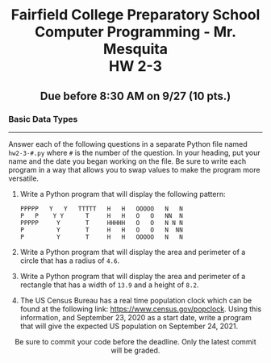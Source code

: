 <h1 align="center">
    Fairfield College Preparatory School<br>
    Computer Programming - Mr. Mesquita<br>
    HW 2-3
</h1>

<h2 align="center">Due before 8:30 AM on 9/27 (10 pts.)</h2>

### Basic Data Types 
---

Answer each of the following questions in a separate Python file named `hw2-3-#.py` where `#` is the number of the question. In your heading, put your name and the date you began working on the file. Be sure to write each program in a way that allows you to swap values to make the program more versatile.


1. Write a Python program that will display the following pattern:
   ```
   PPPPP   Y   Y   TTTTT   H   H   OOOOO   N   N
   P   P    Y Y      T     H   H   O   O   NN  N
   PPPPP     Y       T     HHHHH   O   O   N N N
   P         Y       T     H   H   O   O   N  NN
   P         Y       T     H   H   OOOOO   N   N
   ```

2. Write a Python program that will display the area and perimeter of a circle that has a radius of `4.6`.

3. Write a Python program that will display the area and perimeter of a rectangle that has a width of `13.9` and a height of `8.2`.

4. The US Census Bureau has a real time population clock which can be found at the following link: https://www.census.gov/popclock. Using this information, and September 23, 2020 as a start date, write a program that will give the expected US population on September 24, 2021.

<p align="center">Be sure to commit your code before the deadline. Only the latest commit will be graded.</p>
